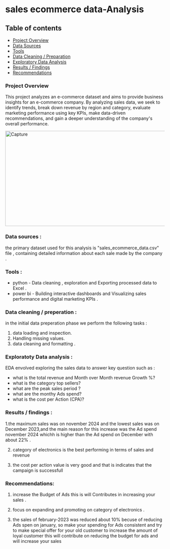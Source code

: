 # sales ecommerce data-Analysis

## Table of contents
- [Project Overview](#project-overview)
- [Data Sources](#data-sources)
- [Tools](#tools)
- [Data Cleaning / Preparation](#data-cleaning--preparation)
- [Exploratory Data Analysis](#exploratory-data-analysis)
- [Results / Findings](#results--findings)
- [Recommendations](#recommendations)



### Project Overview


This project analyzes an e-commerce dataset and aims to provide business insights for an e-commerce company. 
By analyzing sales data, we seek to identify trends, break down revenue by region and category, evaluate marketing 
performance using key KPIs, make data-driven recommendations, and gain a deeper understanding of the company's overall performance.




<img width="600" height="300" alt="Capture" src="https://github.com/user-attachments/assets/a8fc11e7-6acb-4a6d-a42c-b41d26e63938" />



### Data sources :

the primary dataset used for this analysis is "sales_ecommerce_data.csv" file , containing detailed information about each sale made by the company .


### Tools :

- python - Data cleaning , exploration and Exporting processed data to Excel .
- power bi - Building interactive dashboards and Visualizing sales performance and digital marketing KPIs .


### Data cleaning / preperation :

in the initial data preperation phase we perform the following tasks :
1. data loading and inspection.
2. Handling missing values.
3. data cleaning and formatting .

### Exploratoty Data analysis :
EDA envolved exploring the sales data to answer key question such as :

- what is the total revenue and Month over Month revenue Growth %?
- what is the category top sellers?
- what are the peak sales period ?
- what are the monthy Ads spend?
- what is the cost per Action (CPA)?


### Results / findings :

 1.the maximum sales was on november 2024 and the lowest sales was on December 2023,and the main reason for this increase was the Ad spend
  november 2024  whichh is  higher than the Ad spend on  December with about 22% .

 2. category of electronics is the best performing in terms of sales and revenue

 3. the cost per action value is very good and that is indicates that the campaign is successfull


### Recommendations:

1. increase the Budget of Ads this is will Contributes in increasing your sales .

2. focus on expanding and promoting on category of electronics .

3. the sales of february-2023 was reduced about 10% becuse of reducing Ads spen on january,
   so make your spending for Ads consistent and try to make special offer for your old customer
   to increase the amount of loyal customer this will contribute on reducing the budget for
   ads and will increase your sales


